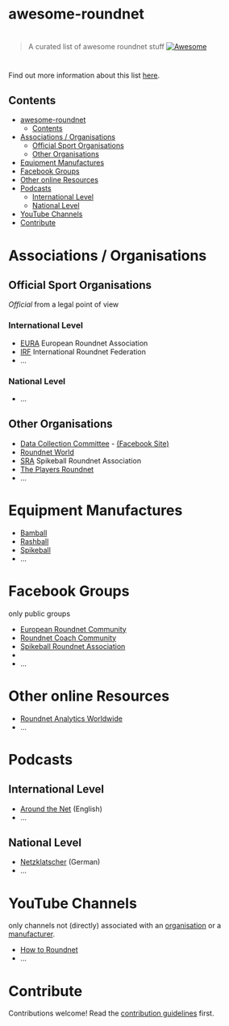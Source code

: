 # awesome-roundnet

> #
> A curated list of awesome roundnet stuff  [![Awesome](https://awesome.re/badge.svg)](https://awesome.re) 
> #

Find out more information about this list [here](about.md).

## Contents
- [awesome-roundnet](#awesome-roundnet)
  - [Contents](#contents)
- [Associations / Organisations](#associations--organisations)
  - [Official Sport Organisations](#official-sport-organisations)
  - [Other Organisations](#other-organisations)
- [Equipment Manufactures](#equipment-manufactures)
- [Facebook Groups](#facebook-groups)
- [Other online Resources](#other-online-resources)
- [Podcasts](#podcasts)
  - [International Level](#international-level)
  - [National Level](#national-level)
- [YouTube Channels](#youtube-channels)
- [Contribute](#contribute)


# Associations / Organisations
## Official Sport Organisations

*Official* from a legal point of view
### International Level
- [EURA](https://www.roundnet.eu) European Roundnet Association
- [IRF](https://www.roundnetfederation.org/about) International Roundnet Federation
- ...

### National Level
- ...


## Other Organisations

- [Data Collection Committee](https://tournaments.spikeball.com/pages/data-collection-committee) - [(Facebook Site)](https://web.facebook.com/RoundnetDCC)
- [Roundnet World](https://www.roundnetworld.com/)
- [SRA](https://tournaments.spikeball.com/) Spikeball Roundnet Association
- [The Players Roundnet](http://theplayersroundnet.com/)
- ...


# Equipment Manufactures

- [Bamball](https://bamball.de/)
- [Rashball](https://www.rashball.com/)
- [Spikeball](https://spikeball.com/)
- ...

# Facebook Groups

only public groups

- [European Roundnet Community](https://web.facebook.com/groups/129810930851029)
- [Roundnet Coach Community](https://web.facebook.com/groups/411171740211439/)
- [Spikeball Roundnet Association](https://web.facebook.com/groups/1638656126352541)
- 
- ...


# Other online Resources

- [Roundnet Analytics Worldwide](https://roundnetstats.com/)
- ...


# Podcasts

## International Level

- [Around the Net](https://open.spotify.com/show/0BBj9dUci97EDYeNsJygl9) (English)
- ...

## National Level

- [Netzklatscher](https://open.spotify.com/show/0iYVTONsyfEP4MZHYvBaVa) (German)
- ...

# YouTube Channels

only channels not (directly) associated with an [organisation](#associations--organisations) or a [manufacturer](#equipment-manufactures).

- [How to Roundnet](https://www.youtube.com/channel/UColRVNu-hSF_NJJnRNc3dOg)
- ...


# Contribute

Contributions welcome! Read the [contribution guidelines](contributing.md) first.
